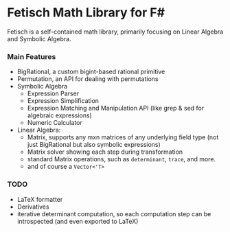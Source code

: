 # Fetisch Math Library for F#

Fetisch is a self-contained math library, primarily focusing on Linear Algebra and Symbolic Algebra.

### Main Features

- BigRational, a custom bigint-based rational primitive
- Permutation, an API for dealing with permutations
- Symbolic Algebra
	- Expression Parser
	- Expression Simplification 
    - Expression Matching and Manipulation API (like grep & sed for algebraic expressions)
    - Numeric Calculator
- Linear Algebra:
	- Matrix, supports any mxn matrices of any underlying field type (not just BigRational but also symbolic expressions)
	- Matrix solver showing each step during transformation
    - standard Matrix operations, such as `determinant`, `trace`, and more.
    - and of course a `Vector<'T>`

### TODO
- LaTeX formatter
- Derivatives
- iterative determinant computation, so each computation step can be introspected (and even exported to LaTeX)
